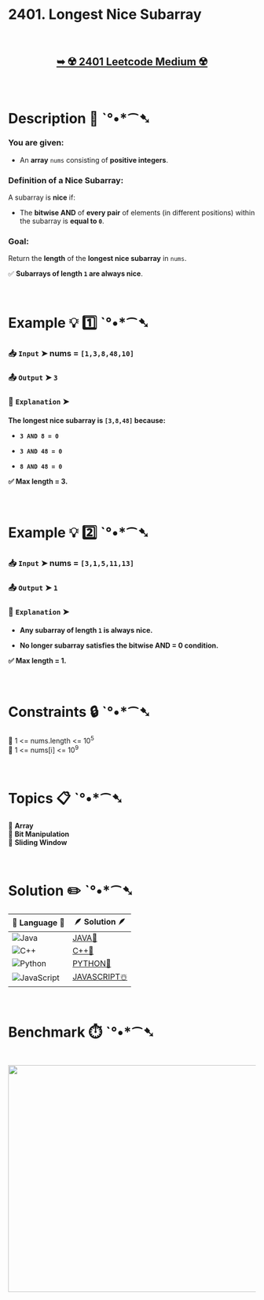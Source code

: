 # 2401. Longest Nice Subarray

</br>

<h2 align="center"> 

<a href="https://leetcode.com/problems/longest-nice-subarray/description/?envType=daily-question&envId=2025-03-18"><strong>➥ ☢️ 2401 Leetcode Medium ☢️ </strong></a>
</h2>

</br>

# Description 📜 ˋ°•*⁀➷  

### You are given:  
- An **array** `nums` consisting of **positive integers**.  

### **Definition of a Nice Subarray**:  
A subarray is **nice** if:  
- The **bitwise AND** of **every pair** of elements (in different positions) within the subarray is **equal to `0`**.  

### **Goal**:  
Return the **length** of the **longest nice subarray** in `nums`.  

✅ **Subarrays of length `1` are always nice**.  

</br>  

# Example 💡 1️⃣ ˋ°•*⁀➷  

  ### 📥 `Input` ➤ nums = `[1,3,8,48,10]`  

  ### 📤 `Output` ➤ `3`  

  ### 🔦 `Explanation` ➤  

<h4>

The **longest nice subarray** is `[3,8,48]` because:  

- `3 AND 8 = 0`  

- `3 AND 48 = 0`  

- `8 AND 48 = 0`  

✅ **Max length = 3**.  

</h4>

</br>  

# Example 💡 2️⃣ ˋ°•*⁀➷  

  ### 📥 `Input` ➤ nums = `[3,1,5,11,13]`  

  ### 📤 `Output` ➤ `1`  

  ### 🔦 `Explanation` ➤  

<h4>

- **Any subarray of length `1` is always nice**.  

- No longer subarray satisfies the **bitwise AND = 0** condition.  

✅ **Max length = 1**.  

</h4>

</br>  

# Constraints 🔒 ˋ°•*⁀➷  

🔹 1 <= nums.length <= 10<sup>5</sup> </br>
🔹 1 <= nums[i] <= 10<sup>9</sup> </br>

</br>  

# Topics 📋 ˋ°•*⁀➷  

🔸 **Array**  </br>
🔸 **Bit Manipulation**  </br>
🔸 **Sliding Window**  </br>

</br>

# Solution ✏️ ˋ°•*⁀➷

| 📒 Language 📒  | 🪶 Solution 🪶 |
| ------------- | ------------- |
|  ![Java](https://img.shields.io/badge/java-%23ED8B00.svg?style=for-the-badge&logo=openjdk&logoColor=white)  | [JAVA🍁](https://github.com/Prakhar-002/LEETCODE/blob/main/%F0%9F%8D%84%20Daily%20Challenge%202025%20%F0%9F%8D%B3/%F0%9F%94%AC%20Examine%20Thoroughly%20%F0%9F%A7%AC/03%20Mar%20%F0%9F%8C%BC/18%20-%2003%20-%202025%20---%202401.%20Longest%20Nice%20Subarray%20%E2%98%83%EF%B8%8F%20%F0%9F%8D%81%20%F0%9F%8D%B0%20%F0%9F%8E%B2/%F0%9F%8D%81JAVA%20-%202401.%20Longest%20Nice%20Subarray.java) |
|  ![C++](https://img.shields.io/badge/c++-%2300599C.svg?style=for-the-badge&logo=c%2B%2B&logoColor=white)  | [C++🎲](https://github.com/Prakhar-002/LEETCODE/blob/main/%F0%9F%8D%84%20Daily%20Challenge%202025%20%F0%9F%8D%B3/%F0%9F%94%AC%20Examine%20Thoroughly%20%F0%9F%A7%AC/03%20Mar%20%F0%9F%8C%BC/18%20-%2003%20-%202025%20---%202401.%20Longest%20Nice%20Subarray%20%E2%98%83%EF%B8%8F%20%F0%9F%8D%81%20%F0%9F%8D%B0%20%F0%9F%8E%B2/%F0%9F%8E%B2CPP%20-%202401.%20Longest%20Nice%20Subarray.cpp)  |
|  ![Python](https://img.shields.io/badge/python-3670A0?style=for-the-badge&logo=python&logoColor=ffdd54)    | [PYTHON🍰](https://github.com/Prakhar-002/LEETCODE/blob/main/%F0%9F%8D%84%20Daily%20Challenge%202025%20%F0%9F%8D%B3/%F0%9F%94%AC%20Examine%20Thoroughly%20%F0%9F%A7%AC/03%20Mar%20%F0%9F%8C%BC/18%20-%2003%20-%202025%20---%202401.%20Longest%20Nice%20Subarray%20%E2%98%83%EF%B8%8F%20%F0%9F%8D%81%20%F0%9F%8D%B0%20%F0%9F%8E%B2/%F0%9F%8D%B0PYTHON%20-%202401.%20Longest%20Nice%20Subarray.py) |
| ![JavaScript](https://img.shields.io/badge/javascript-%23323330.svg?style=for-the-badge&logo=javascript&logoColor=%23F7DF1E)   | [JAVASCRIPT☃️](https://github.com/Prakhar-002/LEETCODE/blob/main/%F0%9F%8D%84%20Daily%20Challenge%202025%20%F0%9F%8D%B3/%F0%9F%94%AC%20Examine%20Thoroughly%20%F0%9F%A7%AC/03%20Mar%20%F0%9F%8C%BC/18%20-%2003%20-%202025%20---%202401.%20Longest%20Nice%20Subarray%20%E2%98%83%EF%B8%8F%20%F0%9F%8D%81%20%F0%9F%8D%B0%20%F0%9F%8E%B2/%E2%98%83%EF%B8%8FJAVASCRIPT%20-%202401.%20Longest%20Nice%20Subarray.js) |

</br>

# Benchmark ⏱️ ˋ°•*⁀➷

<h1  align="center" >

<img src ="" width = "700px" height="462px" />

</h1>
